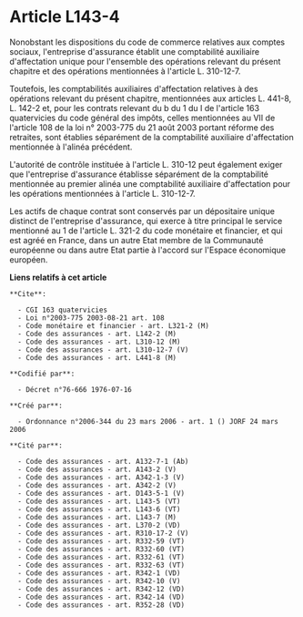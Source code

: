 # Article L143-4

Nonobstant les dispositions du code de commerce relatives aux comptes sociaux, l'entreprise d'assurance établit une
comptabilité auxiliaire d'affectation unique pour l'ensemble des opérations relevant du présent chapitre et des opérations
mentionnées à l'article L. 310-12-7.

Toutefois, les comptabilités auxiliaires d'affectation relatives à des opérations relevant du présent chapitre, mentionnées
aux articles L. 441-8, L. 142-2 et, pour les contrats relevant du b du 1 du I de l'article 163 quatervicies du code général
des impôts, celles mentionnées au VII de l'article 108 de la loi n° 2003-775 du 21 août 2003 portant réforme des retraites,
sont établies séparément de la comptabilité auxiliaire d'affectation mentionnée à l'alinéa précédent.

L'autorité de contrôle instituée à l'article L. 310-12 peut également exiger que l'entreprise d'assurance établisse
séparément de la comptabilité mentionnée au premier alinéa une comptabilité auxiliaire d'affectation pour les opérations
mentionnées à l'article L. 310-12-7.

Les actifs de chaque contrat sont conservés par un dépositaire unique distinct de l'entreprise d'assurance, qui exerce à
titre principal le service mentionné au 1 de l'article L. 321-2 du code monétaire et financier, et qui est agréé en France,
dans un autre Etat membre de la Communauté européenne ou dans autre Etat partie à l'accord sur l'Espace économique européen.

**Liens relatifs à cet article**

	**Cite**:

	  - CGI 163 quatervicies
	  - Loi n°2003-775 2003-08-21 art. 108
	  - Code monétaire et financier - art. L321-2 (M)
	  - Code des assurances - art. L142-2 (M)
	  - Code des assurances - art. L310-12 (M)
	  - Code des assurances - art. L310-12-7 (V)
	  - Code des assurances - art. L441-8 (M)

	**Codifié par**:

	  - Décret n°76-666 1976-07-16

	**Créé par**:

	  - Ordonnance n°2006-344 du 23 mars 2006 - art. 1 () JORF 24 mars 2006

	**Cité par**:

	  - Code des assurances - art. A132-7-1 (Ab)
	  - Code des assurances - art. A143-2 (V)
	  - Code des assurances - art. A342-1-3 (V)
	  - Code des assurances - art. A342-2 (V)
	  - Code des assurances - art. D143-5-1 (V)
	  - Code des assurances - art. L143-5 (VT)
	  - Code des assurances - art. L143-6 (VT)
	  - Code des assurances - art. L143-7 (M)
	  - Code des assurances - art. L370-2 (VD)
	  - Code des assurances - art. R310-17-2 (V)
	  - Code des assurances - art. R332-59 (VT)
	  - Code des assurances - art. R332-60 (VT)
	  - Code des assurances - art. R332-61 (VT)
	  - Code des assurances - art. R332-63 (VT)
	  - Code des assurances - art. R342-1 (VD)
	  - Code des assurances - art. R342-10 (V)
	  - Code des assurances - art. R342-12 (VD)
	  - Code des assurances - art. R342-14 (VD)
	  - Code des assurances - art. R352-28 (VD)
